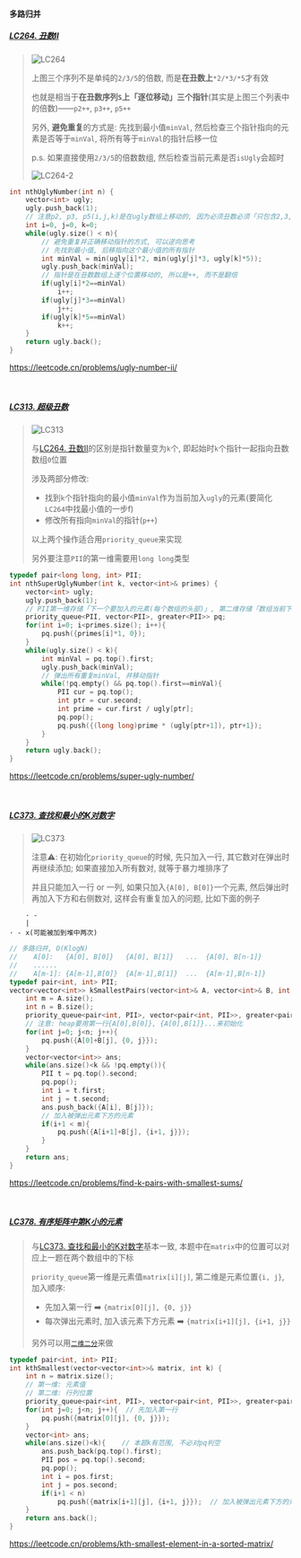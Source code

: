 #### 多路归并

##### [LC264. 丑数II](/workspace/264.%E4%B8%91%E6%95%B0-ii.cpp)
> ![LC264](/appendix/LC264.png)
>
> 上图三个序列不是单纯的`2/3/5`的倍数, 而是**在丑数上**`*2/*3/*5`才有效
> 
> 也就是相当于**在丑数序列`S`上「逐位移动」三个指针**(其实是上图三个列表中的倍数)——`p2++`, `p3++`, `p5++`
> 
> 另外, **避免重复**的方式是: 先找到最小值`minVal`, 然后检查三个指针指向的元素是否等于`minVal`, 将所有等于`minVal`的指针后移一位
> 
> p.s. 如果直接使用`2/3/5`的倍数数组, 然后检查当前元素是否`isUgly`会超时
> 
> ![LC264-2](/appendix/LC264-2.png)

```CPP
int nthUglyNumber(int n) {
    vector<int> ugly;
    ugly.push_back(1);
    // 注意p2, p3, p5(i,j,k)是在ugly数组上移动的, 因为必须丑数必须「只包含2,3,5作为质因数」
    int i=0, j=0, k=0;
    while(ugly.size() < n){
        // 避免重复并正确移动指针的方式, 可以逆向思考
        // 先找到最小值, 后移指向这个最小值的所有指针
        int minVal = min(ugly[i]*2, min(ugly[j]*3, ugly[k]*5));
        ugly.push_back(minVal);
        // 指针是在丑数数组上逐个位置移动的, 所以是++, 而不是翻倍
        if(ugly[i]*2==minVal)
            i++;
        if(ugly[j]*3==minVal)
            j++;
        if(ugly[k]*5==minVal)
            k++;
    }
    return ugly.back();
}
```
https://leetcode.cn/problems/ugly-number-ii/

<br/>

##### [LC313. 超级丑数](/workspace/313.%E8%B6%85%E7%BA%A7%E4%B8%91%E6%95%B0.cpp)
> ![LC313](/appendix/LC313.png)
> 
> 与[LC264. 丑数II](/markdown/%E4%B8%93%E9%A2%98%20-%20%E5%A4%9A%E8%B7%AF%E5%BD%92%E5%B9%B6.md#lc264-%E4%B8%91%E6%95%B0ii)的区别是指针数量变为`k`个, 即起始时`k`个指针一起指向丑数数组`0`位置
>
> 涉及两部分修改:
> - 找到`k`个指针指向的最小值`minVal`作为当前加入`ugly`的元素(要简化`LC264`中找最小值的一步f)
> - 修改所有指向`minVal`的指针(`p++`)
>
> 以上两个操作适合用`priority_queue`来实现
>
> 另外要注意`PII`的第一维需要用`long long`类型

```CPP
typedef pair<long long, int> PII;
int nthSuperUglyNumber(int k, vector<int>& primes) {
    vector<int> ugly;
    ugly.push_back(1);
    // PII第一维存储「下一个要加入的元素(每个数组的头部)」, 第二维存储「数组当前下标」(指针)
    priority_queue<PII, vector<PII>, greater<PII>> pq;
    for(int i=0; i<primes.size(); i++){
        pq.push({primes[i]*1, 0});
    }
    while(ugly.size() < k){
        int minVal = pq.top().first;
        ugly.push_back(minVal);
        // 弹出所有重复minVal, 并移动指针
        while(!pq.empty() && pq.top().first==minVal){
            PII cur = pq.top();
            int ptr = cur.second;
            int prime = cur.first / ugly[ptr];
            pq.pop();
            pq.push({(long long)prime * (ugly[ptr+1]), ptr+1});
        }
    }
    return ugly.back();
}
```
https://leetcode.cn/problems/super-ugly-number/

<br/>

##### [LC373. 查找和最小的K对数字](/workspace/373.%E6%9F%A5%E6%89%BE%E5%92%8C%E6%9C%80%E5%B0%8F%E7%9A%84-k-%E5%AF%B9%E6%95%B0%E5%AD%97.cpp)
> ![LC373](/appendix/LC373.png)
> 
> 注意⚠️: 在初始化`priority_queue`的时候, 先只加入一行, 其它数对在弹出时再继续添加; 如果直接加入所有数对, 就等于暴力堆排序了
>
> 并且只能加入一行 or 一列, 如果只加入`{A[0], B[0]}`一个元素, 然后弹出时再加入下方和右侧数对, 这样会有重复加入的问题, 比如下面的例子

```
    · -
    |
· - x(可能被加到堆中两次)
```

```CPP
// 多路归并, O(KlogN)
//    A[0]:   {A[0], B[0]}   {A[0], B[1]}   ...  {A[0], B[n-1]}
//    ......
//    A[m-1]: {A[m-1],B[0]}  {A[m-1],B[1]}  ...  {A[m-1],B[n-1]}
typedef pair<int, int> PII;
vector<vector<int>> kSmallestPairs(vector<int>& A, vector<int>& B, int k) {
    int m = A.size();
    int n = B.size();
    priority_queue<pair<int, PII>, vector<pair<int, PII>>, greater<pair<int, PII>>> pq;
    // 注意: heap要用第一行{A[0],B[0]}, {A[0],B[1]}...来初始化
    for(int j=0; j<n; j++){
        pq.push({A[0]+B[j], {0, j}});
    }
    vector<vector<int>> ans;
    while(ans.size()<k && !pq.empty()){
        PII t = pq.top().second;
        pq.pop();
        int i = t.first;
        int j = t.second;
        ans.push_back({A[i], B[j]});
        // 加入被弹出元素下方的元素
        if(i+1 < m){
            pq.push({A[i+1]+B[j], {i+1, j}});
        }
    }
    return ans;
}
```
https://leetcode.cn/problems/find-k-pairs-with-smallest-sums/

<br/>

##### [LC378. 有序矩阵中第K小的元素](/workspace/378.%E6%9C%89%E5%BA%8F%E7%9F%A9%E9%98%B5%E4%B8%AD%E7%AC%AC-k-%E5%B0%8F%E7%9A%84%E5%85%83%E7%B4%A0.cpp)

> 与[LC373. 查找和最小的K对数字](/markdown/%E4%B8%93%E9%A2%98%20-%20%E5%A4%9A%E8%B7%AF%E5%BD%92%E5%B9%B6.md#lc373-%E6%9F%A5%E6%89%BE%E5%92%8C%E6%9C%80%E5%B0%8F%E7%9A%84k%E5%AF%B9%E6%95%B0%E5%AD%97)基本一致, 本题中在`matrix`中的位置可以对应上一题在两个数组中的下标
> 
> `priority_queue`第一维是元素值`matrix[i][j]`, 第二维是元素位置`{i, j}`, 加入顺序:
> - 先加入第一行 ➡️ `{matrix[0][j], {0, j}}`
> - 每次弹出元素时, 加入该元素下方元素 ➡️ `{matrix[i+1][j], {i+1, j}}`
>
> 另外可以用[`二维二分`](/workspace/378.%E6%9C%89%E5%BA%8F%E7%9F%A9%E9%98%B5%E4%B8%AD%E7%AC%AC-k-%E5%B0%8F%E7%9A%84%E5%85%83%E7%B4%A0-2.cpp)来做

```CPP
typedef pair<int, int> PII;
int kthSmallest(vector<vector<int>>& matrix, int k) {
    int n = matrix.size();
    // 第一维: 元素值
    // 第二维: 行列位置
    priority_queue<pair<int, PII>, vector<pair<int, PII>>, greater<pair<int, PII>>> pq;
    for(int j=0; j<n; j++){  // 先加入第一行
        pq.push({matrix[0][j], {0, j}});
    }
    vector<int> ans;
    while(ans.size()<k){    // 本题k有范围, 不必对pq判空
        ans.push_back(pq.top().first);
        PII pos = pq.top().second;
        pq.pop();
        int i = pos.first;
        int j = pos.second;
        if(i+1 < n)
            pq.push({matrix[i+1][j], {i+1, j}});  // 加入被弹出元素下方的元素
    }
    return ans.back();
}
```
https://leetcode.cn/problems/kth-smallest-element-in-a-sorted-matrix/